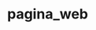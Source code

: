 # pagina_web
<!doctype html>
<html lang="es">
<head>
    <title> PRACTICA </title>
    <meta charset="utf-8">
    <meta name="viewport" content="width=device-width, initial-scale=1">
    <style>
        body {
            margin: 0;
        }
        .header {
            background-color: #f1f1f1;
            padding: 20px;
            text-align: center;
               }
        .menu {
            overflow: hidden;
            background-color: #333;
                }

        .menu a {
            float: left;
            display: block;
            color: #f2f2f2;
            text-align: center;
            padding: 14px 16px;
            text-decoration: none;
        }


        .menu a  {
            background-color: #ddd;
            color: black;
        }

        .columna {
            float: left;
            width: 33.33%;
            padding: 15px;
        }
        .fila:after {
            content: "";
            display: table;
            clear: both;
        }


        .cuadrado {
            background-color: tomato;
            width: 400px;
            height: 400px;
            line-height: 400px;
            text-align: center;
        }

        .columna.aside {
            width: 25%;
        }
        .footer {
            background-color: #f1f1f1;
            padding: 10px;
            text-align: center;
        }

    </style>
</head>
<body>

<div class="header">
    <h1>PAGINA WEB</h1>
</div>
<div class="menu">
    <a href="#">Link</a>
    <a href="#">Link</a>
    <a href="#">Link</a>
</div>
<div class="fila">
    <div class="columna">
        <h2>Columna</h2>
        <article class="cuadrado">CARLOS EMMANUEL RANGEL ACOSTA</article>
    </div>
</div>
<div class="fila">
<div class="columna aside">
    <h2>Side</h2>

</div>
</div>
</div>

<div class="footer">
    <p>Footer</p>
</div>

</body>
















</html>

